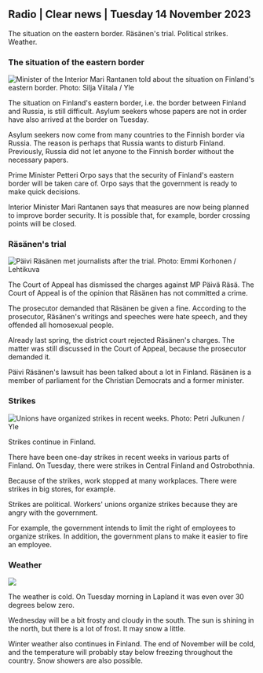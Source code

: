 ## Radio \| Clear news \| Tuesday 14 November 2023

The situation on the eastern border. Räsänen's trial. Political strikes. Weather.

### The situation of the eastern border

![Minister of the Interior Mari Rantanen told about the situation on Finland's eastern border. Photo: Silja Viitala / Yle](https://images.cdn.yle.fi/image/upload/c_crop,h_2035,w_3619,x_0,y_102/ar_1.7777777777777777,c_fill,g_faces,h_675,w_1200/dpr_1.0/q_auto:eco/f_auto/fl_lossy/v1699539222/39-1186974652d2d84065b6)

The situation on Finland's eastern border, i.e. the border between Finland and Russia, is still difficult. Asylum seekers whose papers are not in order have also arrived at the border on Tuesday.

Asylum seekers now come from many countries to the Finnish border via Russia. The reason is perhaps that Russia wants to disturb Finland. Previously, Russia did not let anyone to the Finnish border without the necessary papers.

Prime Minister Petteri Orpo says that the security of Finland's eastern border will be taken care of. Orpo says that the government is ready to make quick decisions.

Interior Minister Mari Rantanen says that measures are now being planned to improve border security. It is possible that, for example, border crossing points will be closed.

### Räsänen's trial

![Päivi Räsänen met journalists after the trial. Photo: Emmi Korhonen / Lehtikuva](https://images.cdn.yle.fi/image/upload/c_crop,h_2874,w_5110,x_10,y_131/ar_1.7777777777777777,c_fill,g_faces,h_675,w_1200/dpr_1.0/q_auto:eco/f_auto/fl_lossy/v1699970382/39-1200146655334491cf27)

The Court of Appeal has dismissed the charges against MP Päivä Räsä. The Court of Appeal is of the opinion that Räsänen has not committed a crime.

The prosecutor demanded that Räsänen be given a fine. According to the prosecutor, Räsänen's writings and speeches were hate speech, and they offended all homosexual people.

Already last spring, the district court rejected Räsänen's charges. The matter was still discussed in the Court of Appeal, because the prosecutor demanded it.

Päivi Räsänen's lawsuit has been talked about a lot in Finland. Räsänen is a member of parliament for the Christian Democrats and a former minister.

### Strikes

![Unions have organized strikes in recent weeks. Photo: Petri Julkunen / Yle ](https://images.cdn.yle.fi/image/upload/c_crop,h_2268,w_4031,x_0,y_79/ar_1.7777777777777777,c_fill,g_faces,h_675,w_1200/dpr_1.0/q_auto:eco/f_auto/fl_lossy/v1699516057/39-1197941654c8e0786a42)

Strikes continue in Finland.

There have been one-day strikes in recent weeks in various parts of Finland. On Tuesday, there were strikes in Central Finland and Ostrobothnia.

Because of the strikes, work stopped at many workplaces. There were strikes in big stores, for example.

Strikes are political. Workers' unions organize strikes because they are angry with the government.

For example, the government intends to limit the right of employees to organize strikes. In addition, the government plans to make it easier to fire an employee.

### Weather

![](https://images.cdn.yle.fi/image/upload/c_crop,h_1080,w_1919,x_0,y_0/ar_1.7777777777777777,c_fill,g_faces,h_675,w_1200/dpr_1.0/q_auto:eco/f_auto/fl_lossy/v1699978341/39-120060665539c47bcdf6)

The weather is cold. On Tuesday morning in Lapland it was even over 30 degrees below zero.

Wednesday will be a bit frosty and cloudy in the south. The sun is shining in the north, but there is a lot of frost. It may snow a little.

Winter weather also continues in Finland. The end of November will be cold, and the temperature will probably stay below freezing throughout the country. Snow showers are also possible.